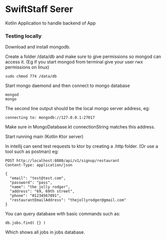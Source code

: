 # SwiftStaff Serer

Kotlin Application to handle backend of App

### Testing locally

Download and install mongodb.

Create a folder /data/db and make sure to give permissions so mongod can access it.
(Eg if you start mongod from terminal give your user rwx permissions on linux)

```
sudo chmod 774 /data/db
```

Start mongo daemond and then connect to mongo database

```
mongod
mongo
```

The second line output should be the local mongo server address, eg:

```
connecting to: mongodb://127.0.0.1:27017
```

Make sure in MongoDatabase.kt connectionString matches this address.

Start running main (Kotlin Ktor server)

In intellij can send test requests to ktor by creating a .http folder. (Or use a tool such as postman)
eg:

```
POST http://localhost:8080/api/v1/signup/restaurant
Content-Type: application/json

{
  "email": "test@test.com",
  "password": "pass",
  "name": "the jolly rodger",
  "address": "69, 69th street",
  "phone": "01234567891",
  "restaurantEmailAddress": "thejollyrodger@gmail.com"
}
```

You can query database with basic commands such as:

```
db.jobs.find( {} )
```

Which shows all jobs in jobs database.









